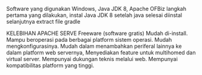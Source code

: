 Software yang digunakan Windows, Java JDK 8, Apache OFBiz
langkah pertama yang dilakukan, instal Java JDK 8
setelah java selesai diinstal selanjutnya extract file gradle


KELEBIHAN APACHE SERVE
Freeware (software gratis)
Mudah di-install.
Mampu beroperasi pada berbagai platform sistem operasi.
Mudah mengkonfigurasinya.
Mudah dalam menambahkan periferal lainnya ke dalam platform web servernya,
Menyediakan feature untuk multihomed dan virtual server.
Mempunyai dukungan teknis melalui web.
Mempunyai kompatibilitas platform yang tinggi.
